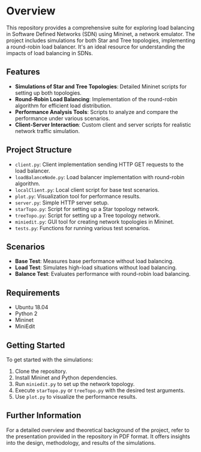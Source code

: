 # Overview

This repository provides a comprehensive suite for exploring load balancing in Software Defined Networks (SDN) using Mininet, a network emulator. The project includes simulations for both Star and Tree topologies, implementing a round-robin load balancer. It's an ideal resource for understanding the impacts of load balancing in SDNs.

## Features
- **Simulations of Star and Tree Topologies**: Detailed Mininet scripts for setting up both topologies.
- **Round-Robin Load Balancing**: Implementation of the round-robin algorithm for efficient load distribution.
- **Performance Analysis Tools**: Scripts to analyze and compare the performance under various scenarios.
- **Client-Server Interaction**: Custom client and server scripts for realistic network traffic simulation.

## Project Structure
- `client.py`: Client implementation sending HTTP GET requests to the load balancer.
- `loadBalanceNode.py`: Load balancer implementation with round-robin algorithm.
- `localClient.py`: Local client script for base test scenarios.
- `plot.py`: Visualization tool for performance results.
- `server.py`: Simple HTTP server setup.
- `starTopo.py`: Script for setting up a Star topology network.
- `treeTopo.py`: Script for setting up a Tree topology network.
- `miniedit.py`: GUI tool for creating network topologies in Mininet.
- `tests.py`: Functions for running various test scenarios.

## Scenarios
- **Base Test**: Measures base performance without load balancing.
- **Load Test**: Simulates high-load situations without load balancing.
- **Balance Test**: Evaluates performance with round-robin load balancing.

## Requirements
- Ubuntu 18.04
- Python 2
- Mininet
- MiniEdit

## Getting Started
To get started with the simulations:
1. Clone the repository.
2. Install Mininet and Python dependencies.
3. Run `miniedit.py` to set up the network topology.
4. Execute `starTopo.py` or `treeTopo.py` with the desired test arguments.
5. Use `plot.py` to visualize the performance results.

## Further Information
For a detailed overview and theoretical background of the project, refer to the presentation provided in the repository in PDF format. It offers insights into the design, methodology, and results of the simulations.
